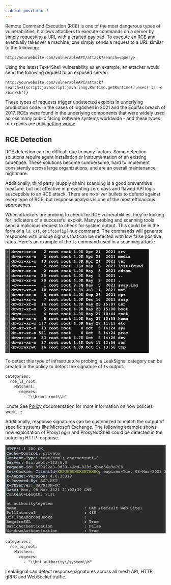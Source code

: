 ```yaml
---
sidebar_position: 1
---
```


Remote Command Execution (RCE) is one of the most dangerous types of vulnerabilities. It allows attackers to execute commands on a server by simply requesting a URL with a crafted payload. To execute an RCE and eventually takeover a machine, one simply sends a request to a URL similar to the following:
```
http:/yourwebsite.com/vulnerableAPI/attack?search=<query>
```
Using the latest Text4Shell vulnerability as an example, an attacker would send the following request to an exposed server:
```
http:/yourwebsite.com/vulnerableAPI/attack?search=${script:javascript:java.lang.Runtime.getRuntime().exec('ls -e /bin/sh')}
```
These types of requests trigger undetected exploits in underlying production code. In the cases of log4shell in 2021 and the Equifax breach of 2017, RCEs were found in the underlying components that were widely used across many public facing software systems worldwide - and these types of exploits are [only getting worse](https://www.cisa.gov/known-exploited-vulnerabilities-catalog).

## RCE Detection

RCE detection can be difficult due to many factors. Some detection solutions require agent installation or instrumentation of an existing codebase. These solutions become cumbersome, hard to implement consistently across large organizations, and are an overall maintenance nightmare.

Additionally, third party (supply chain) scanning is a good preventitive measure, but not effective in preventing zero days and flawed API logic susceptible to an RCE attack.
There are no silver bullets to defend against every type of RCE, but response analysis is one of the most efficacious approaches.

When attackers are probing to check for RCE vulnerabilities, they're looking for indicators of a successful exploit. Many probing and scanning tools send a malicious request to check for system output. This could be in the form of a `ls`, `cat`, or `ifconfig` linux command. The commands will generate responses with unique signals that can be detected with low false positive rates.
Here's an example of the `ls` command used in a scanning attack:

![directory listing output](../../../static/img/ls-output.png)

To detect this type of infrastructure probing, a LeakSignal category can be created in the policy to detect the signature of `ls` output.
```
categories:
  rce_ls_root:
    Matchers:
      regexes:
        - "\\broot root\\b"
```
:::note
See [Policy](/Policy) documentation for more information on how policies work.
:::

Additionally, response signatures can be customized to match the output of specific systems like Microsoft Exchange. The following example shows how exploitation of ProxyLogin and ProxyNotShell could be detected in the outgoing HTTP response.

![exchange proxylogin](../../../../assets/proxylogin-output.png)

```
categories:
  rce_ls_root:
    Matchers:
      regexes:
        - "\\bnt authority\/system\\b"
```
LeakSignal can detect response signatures across all mesh API, HTTP, gRPC and WebSocket traffic.

